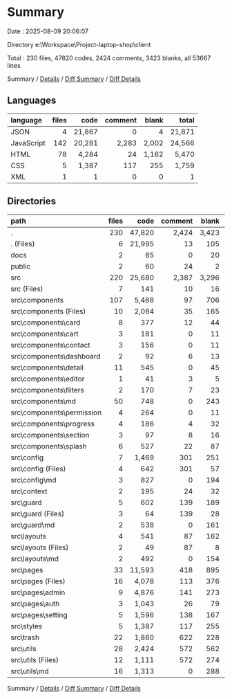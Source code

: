 # Summary

Date : 2025-08-09 20:06:07

Directory e:\\Workspace\\Project-laptop-shop\\client

Total : 230 files,  47820 codes, 2424 comments, 3423 blanks, all 53667 lines

Summary / [Details](details.md) / [Diff Summary](diff.md) / [Diff Details](diff-details.md)

## Languages
| language | files | code | comment | blank | total |
| :--- | ---: | ---: | ---: | ---: | ---: |
| JSON | 4 | 21,867 | 0 | 4 | 21,871 |
| JavaScript | 142 | 20,281 | 2,283 | 2,002 | 24,566 |
| HTML | 78 | 4,284 | 24 | 1,162 | 5,470 |
| CSS | 5 | 1,387 | 117 | 255 | 1,759 |
| XML | 1 | 1 | 0 | 0 | 1 |

## Directories
| path | files | code | comment | blank | total |
| :--- | ---: | ---: | ---: | ---: | ---: |
| . | 230 | 47,820 | 2,424 | 3,423 | 53,667 |
| . (Files) | 6 | 21,995 | 13 | 105 | 22,113 |
| docs | 2 | 85 | 0 | 20 | 105 |
| public | 2 | 60 | 24 | 2 | 86 |
| src | 220 | 25,680 | 2,387 | 3,296 | 31,363 |
| src (Files) | 7 | 141 | 10 | 16 | 167 |
| src\\components | 107 | 5,468 | 97 | 706 | 6,271 |
| src\\components (Files) | 10 | 2,084 | 35 | 165 | 2,284 |
| src\\components\\card | 8 | 377 | 12 | 44 | 433 |
| src\\components\\cart | 3 | 181 | 0 | 11 | 192 |
| src\\components\\contact | 3 | 156 | 0 | 11 | 167 |
| src\\components\\dashboard | 2 | 92 | 6 | 13 | 111 |
| src\\components\\detail | 11 | 545 | 0 | 45 | 590 |
| src\\components\\editor | 1 | 41 | 3 | 5 | 49 |
| src\\components\\filters | 2 | 170 | 7 | 23 | 200 |
| src\\components\\md | 50 | 748 | 0 | 243 | 991 |
| src\\components\\permission | 4 | 264 | 0 | 11 | 275 |
| src\\components\\progress | 4 | 186 | 4 | 32 | 222 |
| src\\components\\section | 3 | 97 | 8 | 16 | 121 |
| src\\components\\splash | 6 | 527 | 22 | 87 | 636 |
| src\\config | 7 | 1,469 | 301 | 251 | 2,021 |
| src\\config (Files) | 4 | 642 | 301 | 57 | 1,000 |
| src\\config\\md | 3 | 827 | 0 | 194 | 1,021 |
| src\\context | 2 | 195 | 24 | 32 | 251 |
| src\\guard | 5 | 602 | 139 | 189 | 930 |
| src\\guard (Files) | 3 | 64 | 139 | 28 | 231 |
| src\\guard\\md | 2 | 538 | 0 | 161 | 699 |
| src\\layouts | 4 | 541 | 87 | 162 | 790 |
| src\\layouts (Files) | 2 | 49 | 87 | 8 | 144 |
| src\\layouts\\md | 2 | 492 | 0 | 154 | 646 |
| src\\pages | 33 | 11,593 | 418 | 895 | 12,906 |
| src\\pages (Files) | 16 | 4,078 | 113 | 376 | 4,567 |
| src\\pages\\admin | 9 | 4,876 | 141 | 273 | 5,290 |
| src\\pages\\auth | 3 | 1,043 | 26 | 79 | 1,148 |
| src\\pages\\setting | 5 | 1,596 | 138 | 167 | 1,901 |
| src\\styles | 5 | 1,387 | 117 | 255 | 1,759 |
| src\\trash | 22 | 1,860 | 622 | 228 | 2,710 |
| src\\utils | 28 | 2,424 | 572 | 562 | 3,558 |
| src\\utils (Files) | 12 | 1,111 | 572 | 274 | 1,957 |
| src\\utils\\md | 16 | 1,313 | 0 | 288 | 1,601 |

Summary / [Details](details.md) / [Diff Summary](diff.md) / [Diff Details](diff-details.md)